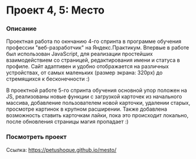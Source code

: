 # Проект 4, 5: Место

### Описание

Проектная работа по окнчанию 4-го спринта в программе обучения профессии "веб-разработчик" на Яндекс.Практикум. Впервые в работе был использован JavaScript, для реализации простейших взаимодействием со страницей, редактирования имени и статуса в профиле.
Сайт адаптивен и удобно отображается на различных устройствах, от самых маленьких (размер экрана: 320px) до стремящихся к бесконечности :)

В проектной работе 5-го спринта обучения основной упор положен на JS, реализованы новые функции с загрузкой карточек из начального массива, добавление пользователем новой карточки, удалении старых, просмотре картинок в крупном расширении. Также добавлена возможность ставить карточкам лайки, пока это происходит локально, после обновления страницы магия пропадает :)

### Посмотреть проект

Ссылка: https://petushoque.github.io/mesto/

